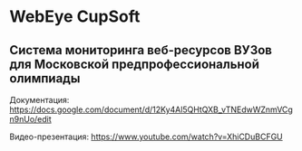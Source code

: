 # WebEye CupSoft
## Система мониторинга веб-ресурсов ВУЗов для Московской предпрофессиональной олимпиады

Документация: https://docs.google.com/document/d/12Ky4Al5QHtQXB_vTNEdwWZnmVCgn9nUo/edit

Видео-презентация: https://www.youtube.com/watch?v=XhiCDuBCFGU
